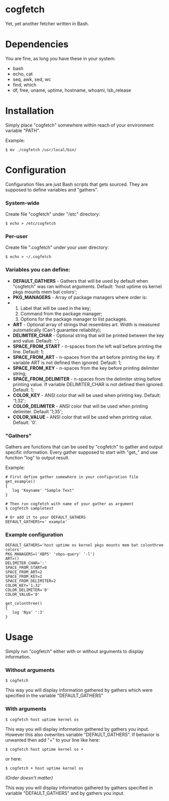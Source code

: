 # cogfetch
Yet, yet another fetcher written in Bash.

# Dependencies
You are fine, as long you have these in your system:
- bash
- echo, cat
- seq, awk, sed, wc
- find, which
- df, free, uname, uptime, hostname, whoami, lsb_release

# Installation
Simply place "cogfetch" somewhere within reach of your environment variable "PATH".

Example:
```
$ mv ./cogfetch /usr/local/bin/
```

# Configuration
Configuration files are just Bash scripts that gets sourced. They are supposed to define variables and "gathers".
### System-wide
Create file "cogfetch" under "/etc" directory:
```
$ echo > /etc/cogfetch
```
### Per-user
Create file ".cogfetch" under your user directory:
```
$ echo > ~/.cogfetch
```
### Variables you can define:
- **DEFAULT_GATHERS** - Gathers that will be used by default when "cogfetch" was ran without arguments. Default: 'host uptime os kernel pkgs mounts mem bat colors';
- **PKG_MANAGERS** - Array of package managers where order is:
- 1. Label that will be used in the key;
  2. Command from the package manager;
  3. Options for the package manager to list packages.
- **ART** - Optional array of strings that resembles art. Width is measured automatically (Can't guarantee reliability);
- **DELIMITER_CHAR** - Optional string that will be printed between the key and value. Default: ':';
- **SPACE_FROM_START** - n-spaces from the left wall before printing the line. Default: 1;
- **SPACE_FROM_ART** - n-spaces from the art before printing the key. If variable ART is not defined then ignored. Default: 1;
- **SPACE_FROM_KEY** - n-spaces from the key before printing delimiter string;
- **SPACE_FROM_DELIMITER** - n-spaces from the delimiter string before printing value. If variable DELIMITER_CHAR is not defined then ignored. Default: 1;
- **COLOR_KEY** - ANSI color that will be used when printing key. Default: '1;32';
- **COLOR_DELIMITER** - ANSI color that will be used when printing delimiter. Default '1;35';
- **COLOR_VALUE** - ANSI color that will be used when printing value. Default: '0'.
### "Gathers" 
Gathers are functions that can be used by "cogfetch" to gather and output specific information. Every gather supposed to start with "get_" and use function "log" to output result.

Example:
```
# First define gather somewhere in your configuration file
get_example()
{
   log 'Keyname' "Sample Text"
}

# Then run cogfetch with name of your gather as argument
$ cogfetch sampletext

# Or add it to your DEFAULT_GATHERS
DEFAULT_GATHERS+=' example'
```
### Example configuration
```
DEFAULT_GATHERS='host uptime os kernel pkgs mounts mem bat colonthree colors'
PKG_MANAGERS=('XBPS' 'xbps-query' '-l')
ART=()
DELIMITER_CHAR=':'
SPACE_FROM_START=0
SPACE_FROM_ART=2
SPACE_FROM_KEY=2
SPACE_FROM_DELIMITER=2
COLOR_KEY='1;32'
COLOR_DELIMITER='0'
COLOR_VALUE='0'

get_colonthree()
{
   log 'Nya' ':3'
}
```

# Usage
Simply run "cogfetch" either with or without arguments to display information.
### Without arguments 
```
$ cogfetch
```
This way you will display information gathered by gathers which were specified in the variable "DEFAULT_GATHERS"
### With arguments
```
$ cogfetch host uptime kernel os
```
This way you will display information gathered by gathers you input. However this also ovewrites variable "DEFAULT_GATHERS". If behavior is unwanted then add "+" to your line like here:
```
$ cogfetch host uptime kernel os +
```
or here:
```
$ cogfetch + host uptime kernel os
```
*(Order doesn't matter)*

This way you will display information gathered by gathers specified in variable "DEFAULT_GATHERS" and by gathers you input.
